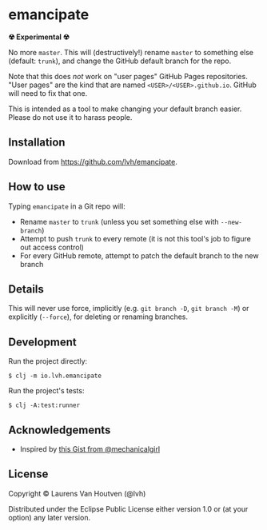 # emancipate

**☢ Experimental ☢**

No more `master`. This will (destructively!) rename `master` to something else
(default: `trunk`), and change the GitHub default branch for the repo.

[hub]: https://github.com/github/hub
[gh]: https://github.com/cli/cli

Note that this does *not* work on "user pages" GitHub Pages repositories. "User
pages" are the kind that are named `<USER>/<USER>.github.io`. GitHub will need
to fix that one.

This is intended as a tool to make changing your default branch easier. Please
do not use it to harass people.

## Installation

Download from https://github.com/lvh/emancipate.

## How to use

Typing `emancipate` in a Git repo will:

* Rename `master` to `trunk` (unless you set something else with `--new-branch`)
* Attempt to push `trunk` to every remote (it is not this tool's job to figure out access control)
* For every GitHub remote, attempt to patch the default branch to the new branch

## Details

This will never use force, implicitly (e.g. `git branch -D`, `git branch -M`) or
explicitly (`--force`), for deleting or renaming branches.


## Development

Run the project directly:

    $ clj -m io.lvh.emancipate

Run the project's tests:

    $ clj -A:test:runner

## Acknowledgements

* Inspired by [this Gist from @mechanicalgirl](https://gist.github.com/mechanicalgirl/46cb147f30ced94115f91268885eda99)

## License

Copyright © Laurens Van Houtven (@lvh)

Distributed under the Eclipse Public License either version 1.0 or (at
your option) any later version.
